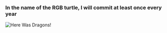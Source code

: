 ### In the name of the RGB turtle, I will commit at least once every year

![Here Was Dragons!](rzulf.gif=250x250)
